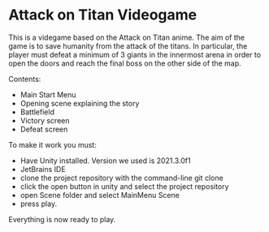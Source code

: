 # Attack on Titan Videogame
 
This is a videgame based on the Attack on Titan anime.
The aim of the game is to save humanity from the attack of the titans. 
In particular, the player must defeat a minimum of 3 giants in the innermost arena in order to open the doors and reach the final boss on the other side of the map. 

Contents:
- Main Start Menu
- Opening scene explaining the story
- Battlefield
- Victory screen
- Defeat screen

To make it work you must:
- Have Unity installed. Version we used is 2021.3.0f1
- JetBrains IDE 
- clone the project repository with the command-line git clone
- click the open button in unity and select the project repository
- open Scene folder and select MainMenu Scene
- press play.

Everything is now ready to play.
